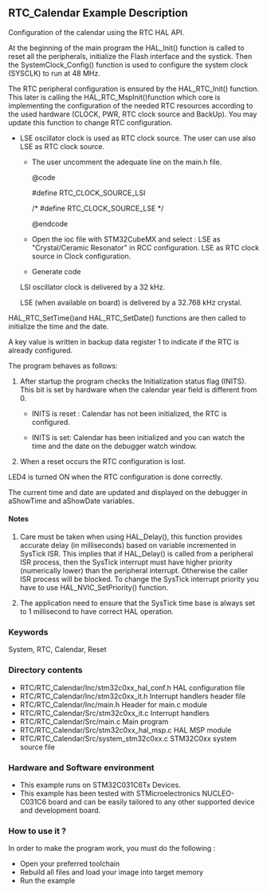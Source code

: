 ## <b>RTC_Calendar Example Description</b>

Configuration of the calendar using the RTC HAL API.

At the beginning of the main program the HAL_Init() function is called to reset 
all the peripherals, initialize the Flash interface and the systick.
Then the SystemClock_Config() function is used to configure the system
clock (SYSCLK) to run at 48 MHz.

The RTC peripheral configuration is ensured by the HAL_RTC_Init() function.
This later is calling the HAL_RTC_MspInit()function which core is implementing
the configuration of the needed RTC resources according to the used hardware (CLOCK, 
PWR, RTC clock source and BackUp). You may update this function to change RTC configuration.

- LSE oscillator clock is used as RTC clock source. 
    The user can use also LSE as RTC clock source.
    - The user uncomment the adequate line on the main.h file.

      @code

        #define RTC_CLOCK_SOURCE_LSI  

        /* #define RTC_CLOCK_SOURCE_LSE */

      @endcode

    - Open the ioc file with STM32CubeMX and select :
      LSE as "Crystal/Ceramic Resonator" in RCC configuration.
      LSE as RTC clock source in Clock configuration.

    - Generate code

    LSI oscillator clock is delivered by a 32 kHz.

    LSE (when available on board) is delivered by a 32.768 kHz crystal.

HAL_RTC_SetTime()and HAL_RTC_SetDate() functions are then called to initialize the 
time and the date.

A key value is written in backup data register 1 to indicate if the RTC is already configured.  

The program behaves as follows:

1. After startup the program checks the Initialization status flag (INITS). This bit is
   set by hardware when the calendar year field is different from 0.

    - INITS is reset : Calendar has not been initialized, the RTC is
      configured.
    
    - INITS is set: Calendar has been initialized and you can watch 
      the time and the date on the debugger watch window.

2. When a reset occurs the RTC configuration is lost.

LED4 is turned ON when the RTC configuration is done correctly.

The current time and date are updated and displayed on the debugger in aShowTime 
and aShowDate variables.

#### <b>Notes</b>
 1. Care must be taken when using HAL_Delay(), this function provides accurate delay (in milliseconds)
    based on variable incremented in SysTick ISR. This implies that if HAL_Delay() is called from
    a peripheral ISR process, then the SysTick interrupt must have higher priority (numerically lower)
    than the peripheral interrupt. Otherwise the caller ISR process will be blocked.
    To change the SysTick interrupt priority you have to use HAL_NVIC_SetPriority() function.
      
 2. The application need to ensure that the SysTick time base is always set to 1 millisecond
    to have correct HAL operation.

### <b>Keywords</b>

System, RTC, Calendar, Reset

### <b>Directory contents</b>

  - RTC/RTC_Calendar/Inc/stm32c0xx_hal_conf.h    HAL configuration file
  - RTC/RTC_Calendar/Inc/stm32c0xx_it.h          Interrupt handlers header file
  - RTC/RTC_Calendar/Inc/main.h                  Header for main.c module  
  - RTC/RTC_Calendar/Src/stm32c0xx_it.c          Interrupt handlers
  - RTC/RTC_Calendar/Src/main.c                  Main program
  - RTC/RTC_Calendar/Src/stm32c0xx_hal_msp.c     HAL MSP module
  - RTC/RTC_Calendar/Src/system_stm32c0xx.c      STM32C0xx system source file


### <b>Hardware and Software environment</b>

  - This example runs on STM32C031C6Tx Devices.
  - This example has been tested with STMicroelectronics NUCLEO-C031C6
    board and can be easily tailored to any other supported device and 
    development board. 

### <b>How to use it ?</b>

In order to make the program work, you must do the following :

 - Open your preferred toolchain 
 - Rebuild all files and load your image into target memory
 - Run the example